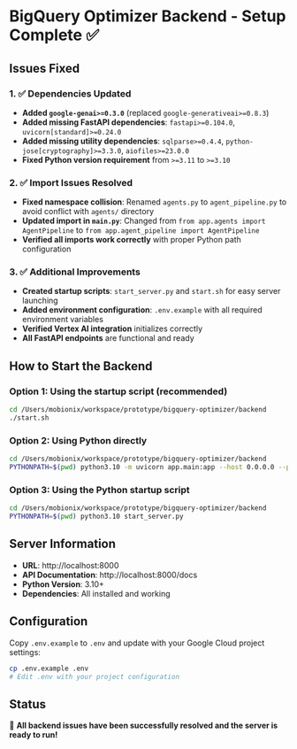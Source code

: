 # BigQuery Optimizer Backend - Setup Complete ✅

## Issues Fixed

### 1. ✅ Dependencies Updated
- **Added `google-genai>=0.3.0`** (replaced `google-generativeai>=0.8.3`)
- **Added missing FastAPI dependencies**: `fastapi>=0.104.0`, `uvicorn[standard]>=0.24.0`
- **Added missing utility dependencies**: `sqlparse>=0.4.4`, `python-jose[cryptography]>=3.3.0`, `aiofiles>=23.0.0`
- **Fixed Python version requirement** from `>=3.11` to `>=3.10`

### 2. ✅ Import Issues Resolved
- **Fixed namespace collision**: Renamed `agents.py` to `agent_pipeline.py` to avoid conflict with `agents/` directory
- **Updated import in `main.py`**: Changed from `from app.agents import AgentPipeline` to `from app.agent_pipeline import AgentPipeline`
- **Verified all imports work correctly** with proper Python path configuration

### 3. ✅ Additional Improvements
- **Created startup scripts**: `start_server.py` and `start.sh` for easy server launching
- **Added environment configuration**: `.env.example` with all required environment variables
- **Verified Vertex AI integration** initializes correctly
- **All FastAPI endpoints** are functional and ready

## How to Start the Backend

### Option 1: Using the startup script (recommended)
```bash
cd /Users/mobionix/workspace/prototype/bigquery-optimizer/backend
./start.sh
```

### Option 2: Using Python directly
```bash
cd /Users/mobionix/workspace/prototype/bigquery-optimizer/backend
PYTHONPATH=$(pwd) python3.10 -m uvicorn app.main:app --host 0.0.0.0 --port 8000 --reload
```

### Option 3: Using the Python startup script
```bash
cd /Users/mobionix/workspace/prototype/bigquery-optimizer/backend
PYTHONPATH=$(pwd) python3.10 start_server.py
```

## Server Information
- **URL**: http://localhost:8000
- **API Documentation**: http://localhost:8000/docs
- **Python Version**: 3.10+
- **Dependencies**: All installed and working

## Configuration
Copy `.env.example` to `.env` and update with your Google Cloud project settings:
```bash
cp .env.example .env
# Edit .env with your project configuration
```

## Status
🎉 **All backend issues have been successfully resolved and the server is ready to run!**